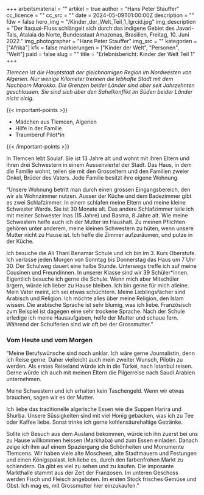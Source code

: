 +++
arbeitsmaterial = ""
artikel = true
author = "Hans Peter Stauffer"
cc_licence = ""
cc_src = ""
date = 2024-05-09T01:00:00Z
description = ""
fdw = false
hero_img = "/Kinder_der_Welt_Teil_1_lgrcid.jpg"
img_description = "Der Itaquai-Fluss schlängelt sich durch das indigene Gebiet des Javari-Tals, Atalaia do Norte, Bundesstaat Amazonas, Brasilien, Freitag, 10. Juni 2022."
img_photographer = "Hans Peter Stauffer"
img_src = ""
kategorien = ["Afrika"]
kfk = false
markierungen = ["Kinder der Welt", "Personen", "Welt"]
paid = false
slug = ""
title = "Erlebnisbericht: Kinder der Welt Teil 1"
+++

_Tlemcen ist die Hauptstadt der gleichnamigen Region im Nordwesten von Algerien. Nur wenige Kilometer trennen die lebhafte Stadt mit dem Nachbarn Marokko. Die Grenzen beider Länder sind aber seit Jahrzehnten geschlossen. Sie sind sich über den Sahelkonflikt im Süden beider Länder nicht einig._

{{< important-points >}}

<ul>

<li>Mädchen aus Tlemcen, Algerien</li>

<li>Hilfe in der Familie</li>

<li>Traumberuf Pilot*in</li>

</ul>

{{< /important-points >}}

In Tlemcen lebt Soulaf. Sie ist 13 Jahre alt und wohnt mit ihren Eltern und ihren drei Schwestern in einem Aussenviertel der Stadt. Das Haus, in dem die Familie wohnt, teilen sie mit den Grosseltern und den Familien zweier Onkel, Brüder des Vaters. Jede Familie besitzt ihre eigene Wohnung.

“Unsere Wohnung betritt man durch einen grossen Eingangsbereich, den wir als Wohnzimmer nutzen. Ausser der Küche und dem Badezimmer gibt es zwei Schlafzimmer. In einem schlafen meine Eltern und meine kleine Schwester Warda. Sie ist 30 Monate alt. Das andere Schlafzimmer teile ich mit meiner Schwester Inas (15 Jahre) und Basma, 8 Jahre alt.
Wie meine Schwestern helfe auch ich der Mutter im Haushalt. Zu meinen Pflichten gehören unter anderem, meine kleinen Schwestern zu hüten, wenn unsere Mutter nicht zu Hause ist. Ich helfe die Zimmer aufzuräumen, und putze in der Küche.

Ich besuche die Ali Thani Benamar Schule und ich bin im 3. Kurs Oberstufe. Ich verlasse jeden Morgen von Sonntag bis Donnerstag das Haus um 7 Uhr 30. Der Schulweg dauert eine halbe Stunde. Unterwegs treffe ich auf meine Cousinen und Freundinnen. In unserer Klasse sind wir 39 Schüler*innen. Eigentlich besuche ich gerne die Schule. Wenn mich aber Mitschüler ärgern, würde ich lieber zu Hause bleiben. Ich bin gerne für mich alleine. Mein Vater meint, ich sei etwas schüchtern. Meine Lieblingsfächer sind Arabisch und Religion. Ich möchte alles über meine Religion, den Islam wissen. Die arabische Sprache ist sehr blumig, was ich liebe. Französisch zum Beispiel ist dagegen eine sehr trockene Sprache.
Nach der Schule erledige ich meine Hausaufgaben, helfe der Mutter und schaue fern. Während der Schulferien sind wir oft bei der Grossmutter.”

### Vom Heute und vom Morgen

“Meine Berufswünsche sind noch unklar. Ich wäre gerne Journalistin, denn ich Reise gerne. Daher vielleicht auch mein zweiter Wunsch, Pilotin zu werden. Als erstes Reiseland würde ich in die Türkei, nach Istanbul reisen. Gerne würde ich auch mit meinen Eltern die Pilgerreise nach Saudi Arabien unternehmen.

Meine Schwestern und ich erhalten kein Taschengeld. Wenn wir etwas brauchen, sagen wir es der Mutter.

Ich liebe das traditionelle algerische Essen wie die Suppen Harira und Shurba. Unsere Süssigkeiten sind mit viel Honig gebacken, was ich zu Tee oder Kaffee liebe. Sonst trinke ich gerne kohlensäurehaltige Getränke.

Sollte ich Besuch aus dem Ausland bekommen, würde ich ihn zuerst bei uns zu Hause willkommen heissen (Markhaba) und zum Essen einladen. Danach zeige ich ihm auf einem Spaziergang die Schönheiten und Monumente Tlemcens. Wir haben viele alte Moscheen, alte Stadtmauern und Festungen und einen Königspalast. Ich liebe es, durch den farbenfrohen Markt zu schlendern. Da gibt es viel zu sehen und zu kaufen. Die imposante Markthalle stammt aus der Zeit der Franzosen. Im unteren Geschoss werden Fisch und Fleisch angeboten. Im ersten Stock frisches Gemüse und Obst. Ich mag es, mit Grossmutter hier einzukaufen.”
